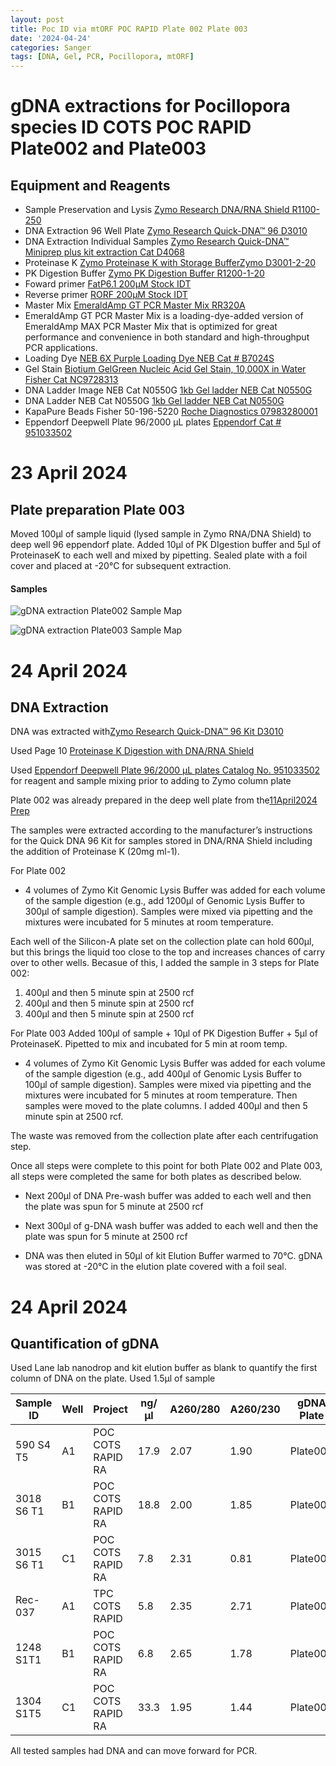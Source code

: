 ```yaml
---
layout: post
title: Poc ID via mtORF POC RAPID Plate 002 Plate 003
date: '2024-04-24'
categories: Sanger
tags: [DNA, Gel, PCR, Pocillopora, mtORF]
---
```

# gDNA extractions for Pocillopora species ID COTS POC RAPID Plate002 and Plate003

## Equipment and Reagents

- Sample Preservation and Lysis [Zymo Research DNA/RNA Shield R1100-250](https://github.com/hputnam/Putnam_Lab_Notebook/blob/master/images/Zymo_r1100-250_dna_rna_shield.pdf)
- DNA Extraction 96 Well Plate [Zymo Research Quick-DNA™ 96 D3010](https://github.com/hputnam/Putnam_Lab_Notebook/blob/master/images/_d3010_d3011_d3012_quick-dna_96_kit.pdf) 
- DNA Extraction Individual Samples [Zymo Research Quick-DNA™ Miniprep plus kit extraction Cat D4068](https://github.com/hputnam/Putnam_Lab_Notebook/blob/master/images/d4068_d4069_quick-dna_miniprep_plus_kit.pdf) 
- Proteinase K [Zymo Proteinase K with Storage BufferZymo D3001-2-20](https://www.zymoresearch.com/products/proteinase-k-w-storage-buffer-set)
- PK Digestion Buffer [Zymo PK Digestion Buffer R1200-1-20](https://www.zymoresearch.com/products/pk-digestion-buffer)   
- Foward primer [FatP6.1 200µM Stock IDT](https://github.com/hputnam/Putnam_Lab_Notebook/blob/master/images/Fatp6.1_IDT_Spec_328104852.pdf) 
- Reverse primer [RORF 200µM Stock IDT](https://github.com/hputnam/Putnam_Lab_Notebook/blob/master/images/RORF_IDT_Spec_328104853.pdf)         
- Master Mix [EmeraldAmp GT PCR Master Mix RR320A](https://github.com/hputnam/Putnam_Lab_Notebook/blob/master/images/TaKaRa_Emerald_RR320A_DS.pdf)
- EmeraldAmp GT PCR Master Mix is a loading-dye-added version of EmeraldAmp MAX PCR Master Mix that is optimized for great performance and convenience in both standard and high-throughput PCR applications.
- Loading Dye [NEB 6X Purple Loading Dye NEB Cat # B7024S](https://www.neb.com/en-us/products/b7025-gel-loading-dye-purple-6x-no-sds)        
- Gel Stain [Biotium GelGreen Nucleic Acid Gel Stain, 10,000X in Water Fisher Cat NC9728313](https://www.fishersci.com/shop/products/gel-green-stain-5ml/NC9728313#?keyword=NC9728313)
- DNA Ladder Image NEB Cat N0550G [1kb Gel ladder NEB Cat N0550G](https://github.com/hputnam/Putnam_Lab_Notebook/blob/master/images/NEB_1kbplus_purple_N0550G.gif?raw=true)
- DNA Ladder NEB Cat N0550G [1kb Gel ladder NEB Cat N0550G](https://www.neb.com/en-us/products/n0550-quick-load-purple-1-kb-plus-dna-ladder)
- KapaPure Beads Fisher 50-196-5220 [Roche Diagnostics 07983280001](https://www.fishersci.com/shop/products/kapa-pure-beads-4/501965220) 
- Eppendorf Deepwell Plate 96/2000 µL plates [Eppendorf Cat # 951033502](https://www.eppendorf.com/us-en/eShop-Products/Laboratory-Consumables/Plates/Eppendorf-Deepwell-Plates-p-951033502)


# 23 April 2024
## Plate preparation Plate 003
Moved 100µl of sample liquid (lysed sample in Zymo RNA/DNA Shield) to deep well 96 eppendorf plate. Added 10µl of PK DIgestion buffer and 5µl of ProteinaseK to each well and mixed by pipetting. Sealed plate with a foil cover and placed at -20°C for subsequent extraction.

#### Samples

![gDNA extraction Plate002 Sample Map](https://github.com/hputnam/Putnam_Lab_Notebook/blob/master/images/20240424_Plate002_extractionmap.jpg?raw=true)

![gDNA extraction Plate003 Sample Map](https://github.com/hputnam/Putnam_Lab_Notebook/blob/master/images/20240424_Plate003_extractionmap.png?raw=true)


# 24 April 2024
## DNA Extraction  

DNA was extracted with[Zymo Research Quick-DNA™ 96 Kit D3010](https://github.com/hputnam/Putnam_Lab_Notebook/blob/master/images/_d3010_d3011_d3012_quick-dna_96_kit.pdf) 

Used Page 10 [Proteinase K Digestion with DNA/RNA Shield](https://github.com/hputnam/Putnam_Lab_Notebook/blob/master/images/20240411_ZymoQuickDNA96_notes.jpg?raw=true)

Used [Eppendorf Deepwell Plate 96/2000 µL plates Catalog No. 951033502](https://www.eppendorf.com/us-en/eShop-Products/Laboratory-Consumables/Plates/Eppendorf-Deepwell-Plates-p-951033502) for reagent and sample mixing prior to adding to Zymo column plate

Plate 002 was already prepared in the deep well plate from the[11April2024 Prep](https://hputnam.github.io/Putnam_Lab_Notebook/PocID_COTS_RAPID_Plate001/)

The samples were extracted according to the manufacturer’s instructions for the Quick DNA 96 Kit for samples stored in DNA/RNA Shield including the addition of Proteinase K (20mg ml-1). 

For Plate 002
- 4 volumes of Zymo Kit Genomic Lysis Buffer was added for each volume of the sample digestion (e.g., add 1200µl of Genomic Lysis Buffer to 300µl of sample digestion). Samples were mixed via pipetting and the mixtures were incubated for 5 minutes at room temperature. 

Each well of the Silicon-A plate set on the collection plate can hold 600µl, but this brings the liquid too close to the top and increases chances of carry over to other wells. Becasue of this, I added the sample in 3 steps for Plate 002:   
1) 400µl and then 5 minute spin at 2500 rcf
2) 400µl and then 5 minute spin at 2500 rcf
3) 400µl and then 5 minute spin at 2500 rcf

For Plate 003
Added 100µl of sample + 10µl of PK Digestion Buffer + 5µl of ProteinaseK. Pipetted to mix and incubated for 5 min at room temp. 

- 4 volumes of Zymo Kit Genomic Lysis Buffer was added for each volume of the sample digestion (e.g., add 400µl of Genomic Lysis Buffer to 100µl of sample digestion). Samples were mixed via pipetting and the mixtures were incubated for 5 minutes at room temperature.  Then samples were moved to the plate columns. I added 400µl and then 5 minute spin at 2500 rcf.

The waste was removed from the collection plate after each centrifugation step. 

Once all steps were complete to this point for both Plate 002 and Plate 003, all steps were completed the same for both plates as described below.

- Next 200µl of DNA Pre-wash buffer was added to each well and then the plate was spun for 5 minute at 2500 rcf

- Next 300µl of g-DNA wash buffer was added to each well and then the plate was spun for 5 minute at 2500 rcf

- DNA was then eluted in 50µl of kit Elution Buffer warmed to 70°C. gDNA was stored at -20°C in the elution plate covered with a foil seal.


# 24 April 2024
## Quantification of gDNA   
Used Lane lab nanodrop and kit elution buffer as blank to quantify the first column of DNA on the plate. Used 1.5µl of sample 

Sample ID |  Well |Project |  ng/µl | A260/280 | A260/230| gDNA Plate|
---|---|---| ---|---|---|---|
590 S4 T5  |A1 |POC COTS RAPID RA | 17.9|2.07|1.90| Plate003
3018 S6 T1 |B1 |POC COTS RAPID RA | 18.8|2.00|1.85| Plate003
3015 S6 T1 |C1 |POC COTS RAPID RA |  7.8|2.31|0.81| Plate003
Rec-037    |A1 |TPC COTS RAPID    |  5.8|2.35|2.71| Plate002
1248 S1T1  |B1 |POC COTS RAPID RA |  6.8|2.65|1.78| Plate002
1304 S1T5  |C1 |POC COTS RAPID RA | 33.3|1.95|1.44| Plate002


All tested samples had DNA and can move forward for PCR.
